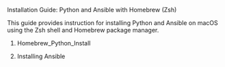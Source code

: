 Installation Guide: Python and Ansible with Homebrew (Zsh)

This guide provides instruction for installing Python and Ansible on macOS using the Zsh shell and Homebrew package manager.

1. Homebrew_Python_Install

2. Installing Ansible

